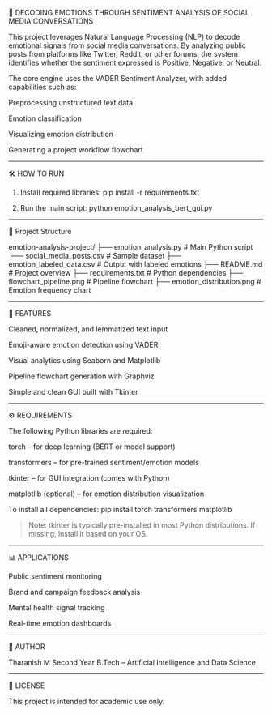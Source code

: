🚀 DECODING EMOTIONS THROUGH SENTIMENT ANALYSIS OF SOCIAL MEDIA CONVERSATIONS

This project leverages Natural Language Processing (NLP) to decode emotional signals from social media conversations. By analyzing public posts from platforms like Twitter, Reddit, or other forums, the system identifies whether the sentiment expressed is Positive, Negative, or Neutral.

The core engine uses the VADER Sentiment Analyzer, with added capabilities such as:

Preprocessing unstructured text data

Emotion classification

Visualizing emotion distribution

Generating a project workflow flowchart



---

🛠️ HOW TO RUN

1. Install required libraries:
pip install -r requirements.txt


2. Run the main script:
python emotion_analysis_bert_gui.py




---

📁 Project Structure

emotion-analysis-project/
├── emotion_analysis.py           # Main Python script
├── social_media_posts.csv        # Sample dataset
├── emotion_labeled_data.csv      # Output with labeled emotions
├── README.md                     # Project overview
├── requirements.txt              # Python dependencies
├── flowchart_pipeline.png        # Pipeline flowchart
├── emotion_distribution.png      # Emotion frequency chart



---

📌 FEATURES

Cleaned, normalized, and lemmatized text input

Emoji-aware emotion detection using VADER

Visual analytics using Seaborn and Matplotlib

Pipeline flowchart generation with Graphviz

Simple and clean GUI built with Tkinter



---

⚙️ REQUIREMENTS

The following Python libraries are required:

torch – for deep learning (BERT or model support)

transformers – for pre-trained sentiment/emotion models

tkinter – for GUI integration (comes with Python)

matplotlib (optional) – for emotion distribution visualization


To install all dependencies:
pip install torch transformers matplotlib

> Note: tkinter is typically pre-installed in most Python distributions. If missing, install it based on your OS.




---

📊 APPLICATIONS

Public sentiment monitoring

Brand and campaign feedback analysis

Mental health signal tracking

Real-time emotion dashboards



---

👤 AUTHOR

Tharanish M
Second Year B.Tech – Artificial Intelligence and Data Science


---

📄 LICENSE

This project is intended for academic use only.
